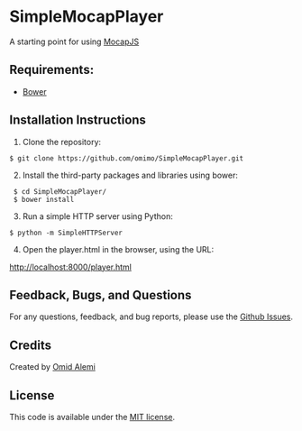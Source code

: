 # SimpleMocapPlayer
A starting point for using [MocapJS](https://github.com/omimo/MocapJS)

## Requirements:
* [Bower](bower.io)


## Installation Instructions
1. Clone the repository:
  
```
$ git clone https://github.com/omimo/SimpleMocapPlayer.git
```

2. Install the third-party packages and libraries using bower:

```
 $ cd SimpleMocapPlayer/
 $ bower install
```

3. Run a simple HTTP server using Python:

```
$ python -m SimpleHTTPServer
```

4. Open the player.html in the browser, using the URL:


[http://localhost:8000/player.html](http://localhost:8000/player.html)

## Feedback, Bugs, and Questions
For any questions, feedback, and bug reports, please use the [Github Issues](https://github.com/omimo/SimpleMocapPlayer/issues).

## Credits
Created by [Omid Alemi](https://omid.al)

## License
This code is available under the [MIT license](http://opensource.org/licenses/MIT).
